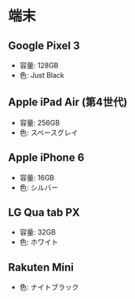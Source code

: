 # 端末

## Google Pixel 3
* 容量: 128GB
* 色: Just Black

## Apple iPad Air (第4世代)
* 容量: 256GB
* 色: スペースグレイ

## Apple iPhone 6
* 容量: 16GB
* 色: シルバー

## LG Qua tab PX
* 容量: 32GB
* 色: ホワイト

## Rakuten Mini
* 色: ナイトブラック
